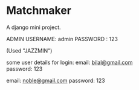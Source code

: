 # Matchmaker
A django mini project.

ADMIN USERNAME: admin
PASSWORD : 123

(Used "JAZZMIN")

some user details for login:
email:  bilal@gmail.com     
password: 123

email:  noble@gmail.com
password: 123
